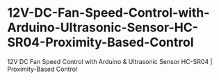 # 12V-DC-Fan-Speed-Control-with-Arduino-Ultrasonic-Sensor-HC-SR04-Proximity-Based-Control
12V DC Fan Speed Control with Arduino &amp; Ultrasonic Sensor HC-SR04 | Proximity-Based Control
